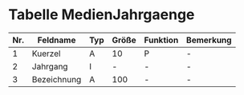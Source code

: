 # Tabelle MedienJahrgaenge

Nr.|Feldname|Typ|Größe|Funktion|Bemerkung
--|--|--|--|--|--
1|Kuerzel|A|10|P|-
2|Jahrgang|I|-|-|-
3|Bezeichnung|A|100|-|-
